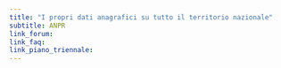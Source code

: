 ```yaml
---
title: "I propri dati anagrafici su tutto il territorio nazionale"
subtitle: ANPR
link_forum:
link_faq:
link_piano_triennale:
---
```

